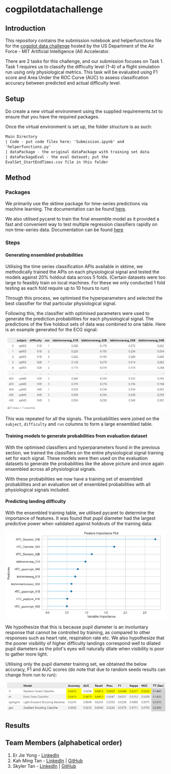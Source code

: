 # cogpilotdatachallenge
## Introduction
This repository contains the submission notebook and helperfunctions file for the [cogpilot data challenge](http://pilotperformance.mit.edu/cogpilot-data-challenge-20-description) hosted by the US Department of the Air Force - MIT Artificial Intelligence (AI) Accelerator.

There are 2 tasks for this challenge, and our submission focuses on Task 1. Task 1 requires us to classify the difficulty level (1-4) of a flight simulation run using only physiological metrics. This task will be evaluated using F1 score and Area Under the ROC Curve (AUC) to assess classification accuracy between predicted and actual difficulty level.

## Setup
Do create a new virtual environment using the supplied requirements.txt to ensure that you have the required packages.

Once the virtual environment is set up, the folder structure is as such:
```
Main Directory
| Code - put code files here: 'Submission.ipynb' and 'helperfunctions.py'
| dataPackage - the original dataPackage with training set data
| dataPackageEval - the eval dataset; put the EvalSet_StartEndTimes.csv file in this folder
```

## Method
### Packages
We primarily use the sktime package for time-series predictions via machine learning. The documentation can be found [here](https://www.sktime.net/en/latest/index.html).

We also utilised pycaret to train the final ensemble model as it provided a fast and convenient way to test multiple regression classifiers rapidly on non time-series data. Documentation can be found [here](https://pycaret.gitbook.io/docs/)

### Steps
#### Generating ensembled probabilities
Utilising the time series classification APIs available in sktime, we methodically trained the APIs on each physiological signal and tested the models against 20% holdout data across 5 folds. (Certain datasets were too large to feasibly train on local machines. For these we only conducted 1 fold testing as each fold require up to 10 hours to run)

Through this process, we optimised the hyperparameters and selected the best classifier for that particular physiological signal.

Following this, the classifier with optimised parameters were used to generate the prediction probabilities for each physiological signal. The predictions of the five holdout sets of data was combined to one table. Here is an example generated for the ECG signal:

![pred_proba](https://github.com/skulu/cogpilotdatachallenge/blob/main/readme_pics/prediction_probabilities.png)

This was repeated for all the signals. The probabilities were joined on the `subject`, `difficulty` and `run` columns to form a large ensembled table.

#### Training models to generate probabilities from evaluation dataset
With the optimised classifiers and hyperparameters found in the previous section, we trained the classifiers on the entire physiological signal training set for each signal. These models were then used on the evaluation datasets to generate the probabilities like the above picture and once again ensembled across all physiological signals.

With these probabilities we now have a training set of ensembled probabilities and an evaluation set of ensembled probabilities with all physiological signals included.

#### Predicting landing difficulty
With the ensembled training table, we utilised pycaret to determine the importance of features. It was found that pupil diameter had the largest predictive power when validated against holdouts of the training data:

![feature importance](https://github.com/skulu/cogpilotdatachallenge/blob/main/readme_pics/feature_importance.png)

We hypothesize that this is because pupil diameter is an involuntary response that cannot be controlled by training, as compared to other responses such as heart rate, respiration rate etc. We also hypothesize that the poorer visibility of higher difficulty landings correspond well to dilated pupil diameters as the pilot's eyes will naturally dilate when visibility is poor to gather more light.

Utilising only the pupil diameter training set, we obtained the below accuracy, F1 and AUC scores (do note that due to random seeds results can change from run to run):

![diameter classifier metrics](https://github.com/skulu/cogpilotdatachallenge/blob/main/readme_pics/diameter_classifier_metrics.png)

## Results

## Team Members (alphabetical order)
1. Er Jie Yong - [LinkedIn](https://www.linkedin.com/in/erjieyong/)
2. Kah Ming Tan - [LinkedIn](https://www.linkedin.com/in/tankahming/) | [GitHub](https://github.com/kmt112)
2. Skyler Tan - [LinkedIn](https://www.linkedin.com/in/skyler-tan/) | [GitHub](https://github.com/skulu)
